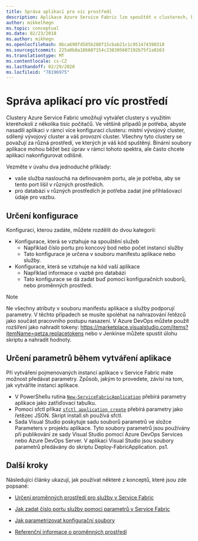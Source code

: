 ```yaml
---
title: Správa aplikací pro víc prostředí
description: Aplikace Azure Service Fabric lze spouštět v clusterech, které jsou v rozsahu od jednoho počítače po tisíce počítačů. V některých případech budete chtít nakonfigurovat aplikaci odlišně pro tato různá prostředí. Tento článek popisuje, jak definovat různé parametry aplikace pro každé prostředí.
author: mikkelhegn
ms.topic: conceptual
ms.date: 02/23/2018
ms.author: mikhegn
ms.openlocfilehash: 0bca690fd585b288f15cbab21c1c951474390318
ms.sourcegitcommit: 225a0b8a186687154c238305607192b75f1a8163
ms.translationtype: MT
ms.contentlocale: cs-CZ
ms.lasthandoff: 02/29/2020
ms.locfileid: "78196975"
---
```

# <a name="manage-applications-for-multiple-environments"></a>Správa aplikací pro víc prostředí

Clustery Azure Service Fabric umožňují vytvářet clustery s využitím kteréhokoli z několika tisíc počítačů. Ve většině případů je potřeba, abyste nasadili aplikaci v rámci více konfigurací clusteru: místní vývojový cluster, sdílený vývojový cluster a váš provozní cluster. Všechny tyto clustery se považují za různá prostředí, ve kterých je váš kód spuštěný. Binární soubory aplikace mohou běžet bez úprav v rámci tohoto spektra, ale často chcete aplikaci nakonfigurovat odlišně.

Vezměte v úvahu dva jednoduché příklady:
  - vaše služba naslouchá na definovaném portu, ale je potřeba, aby se tento port lišil v různých prostředích.
  - pro databázi v různých prostředích je potřeba zadat jiné přihlašovací údaje pro vazbu.

## <a name="specifying-configuration"></a>Určení konfigurace

Konfiguraci, kterou zadáte, můžete rozdělit do dvou kategorií:

- Konfigurace, která se vztahuje na spouštění služeb
  - Například číslo portu pro koncový bod nebo počet instancí služby
  - Tato konfigurace je určena v souboru manifestu aplikace nebo služby.
- Konfigurace, která se vztahuje na kód vaší aplikace
  - Například informace o vazbě pro databázi
  - Tato konfigurace se dá zadat buď pomocí konfiguračních souborů, nebo proměnných prostředí.

> [!NOTE]
> Ne všechny atributy v souboru manifestu aplikace a služby podporují parametry.
> V těchto případech se musíte spoléhat na nahrazování řetězců jako součást pracovního postupu nasazení. V Azure DevOps můžete použít rozšíření jako nahradit tokeny: https://marketplace.visualstudio.com/items?itemName=qetza.replacetokens nebo v Jenkinse můžete spustit úlohu skriptu a nahradit hodnoty.
>

## <a name="specifying-parameters-during-application-creation"></a>Určení parametrů během vytváření aplikace

Při vytváření pojmenovaných instancí aplikace v Service Fabric máte možnost předávat parametry. Způsob, jakým to provedete, závisí na tom, jak vytváříte instanci aplikace.

  - V PowerShellu rutina [`New-ServiceFabricApplication`](https://docs.microsoft.com/powershell/module/servicefabric/new-servicefabricapplication?view=azureservicefabricps) přebírá parametry aplikace jako zatřiďovací tabulku.
  - Pomocí sfctl příkaz [`sfctl application create`](https://docs.microsoft.com/azure/service-fabric/service-fabric-sfctl-application#sfctl-application-create) přebírá parametry jako řetězec JSON. Skript install.sh používá sfctl.
  - Sada Visual Studio poskytuje sadu souborů parametrů ve složce Parameters v projektu aplikace. Tyto soubory parametrů jsou používány při publikování ze sady Visual Studio pomocí Azure DevOps Services nebo Azure DevOps Server. V aplikaci Visual Studio jsou soubory parametrů předávány do skriptu Deploy-FabricApplication. ps1.

## <a name="next-steps"></a>Další kroky
Následující články ukazují, jak používat některé z konceptů, které jsou zde popsané:

- [Určení proměnných prostředí pro služby v Service Fabric](service-fabric-how-to-specify-environment-variables.md)
- [Jak zadat číslo portu služby pomocí parametrů v Service Fabric](service-fabric-how-to-specify-port-number-using-parameters.md)
- [Jak parametrizovat konfigurační soubory](service-fabric-how-to-parameterize-configuration-files.md)

- [Referenční informace o proměnných prostředí](service-fabric-environment-variables-reference.md)
